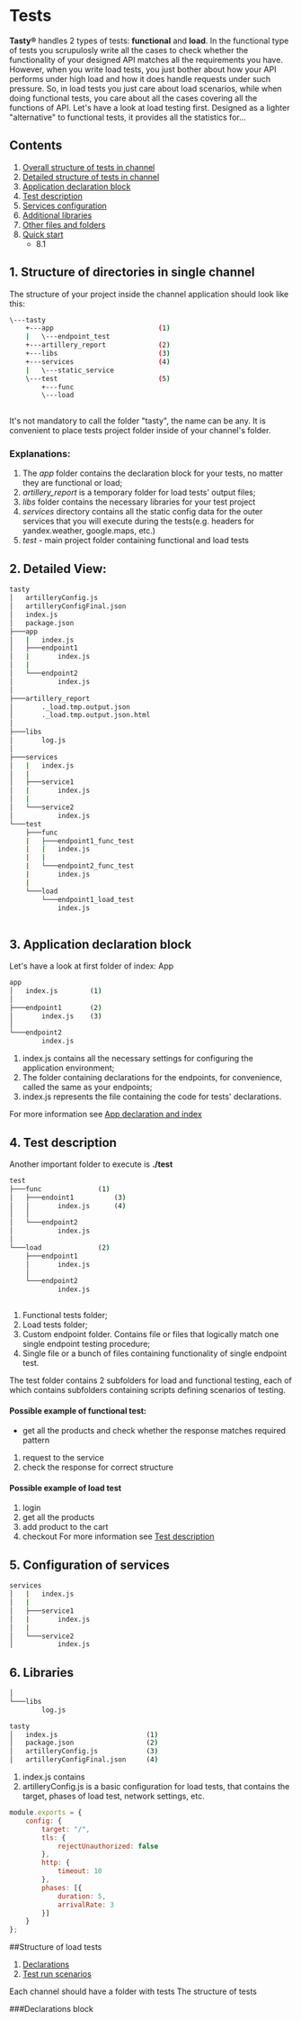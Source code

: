 

# Tests
**Tasty&reg;** handles 2 types of tests: **functional** and **load**.
In the functional type of tests you scrupulosly write all the cases to check whether the functionality of your designed API matches all the requirements you have. However, when you write load tests, you just bother about how your API performs under high load and how it does handle requests under such pressure.
So, in load tests you just care about load scenarios, while when doing functional tests, you care about all the cases covering all the functions of API.
Let's have a look at load testing first. Designed as a lighter "alternative" to functional tests, it provides all the statistics for...

## Contents
1. [Overall structure of tests in channel](#overall_schema)
2. [Detailed structure of tests in channel](#detailed_schema)
3. [Application declaration block](#app)
4. [Test description](#test)
5. [Services configuration](#services)
6. [Additional libraries](#libs)
7. [Other files and folders](#additional)
8. [Quick start](#quick-start)
    - 8.1 


## 1. Structure of directories in single channel <a name="overall-schema"></a>
The structure of your project inside the channel application should look like this:
```bash
\---tasty
    +---app                          (1)
    |   \---endpoint_test            
    +---artillery_report             (2)
    +---libs                         (3) 
    +---services                     (4)
    |   \---static_service           
    \---test                         (5)
        +---func                     
        \---load                     
       
```
It's not mandatory to call the folder "tasty", the name can be any. It is convenient to place tests project folder inside of your channel's folder. 
### Explanations:
 1. The *app* folder contains the declaration block for your tests, no matter they are functional or load;
 2. *artillery_report* is a temporary folder for load tests' output files;
 3. *libs* folder contains the necessary libraries for your test project
 4. *services* directory contains all the static config data for the outer services that you will execute during the tests(e.g. headers for yandex.weather, google.maps, etc.)
 5. *test* - main project folder containing functional and load tests
 
<a name="detailed_schema"></a>
## 2. Detailed View: 
```cmd
tasty
│   artilleryConfig.js
│   artilleryConfigFinal.json
│   index.js
│   package.json
├───app
│   |   index.js       
│   ├───endpoint1
│   |       index.js
│   |       
│   └───endpoint2
│           index.js
│           
├───artillery_report
│       ._load.tmp.output.json
│       ._load.tmp.output.json.html
│       
├───libs
│       log.js
│       
├───services
│   |   index.js
│   |   
│   ├───service1
│   |       index.js
│   |       
│   └───service2
│           index.js
└───test
    ├───func
    |   ├───endpoint1_func_test
    |   |   index.js
    |   |    
    |   └───endpoint2_func_test
    |       index.js
    |       
    └───load
        └───endpoint1_load_test
            index.js
                     
```
<a name="app"></a>
## 3. Application declaration block
Let's have a look at first folder of index: App 
```cmd
app
│   index.js        (1)
│
├───endpoint1       (2)
│       index.js    (3)
│
└───endpoint2
        index.js
```
1. index.js contains all the necessary settings for configuring the application environment;
2. The folder containing declarations for the endpoints, for convenience, called the same as your endpoints;
3. index.js represents the file containing the code for tests' declarations.
 
For more information see [App declaration and index](testsDoc/App.md)

<a name="test"></a>
## 4. Test description
Another important folder to execute is **./test** 
```cmd
test
├───func              (1)
│   ├───endoint1          (3)
│   │       index.js      (4)
│   │  
│   └───endpoint2     
│           index.js  
│   
└───load              (2)
    ├───endpoint1
    │       index.js
    │  
    └───endpoint2
            index.js
            
```
1. Functional tests folder;
2. Load tests folder;
3. Custom endpoint folder. Contains file or files that logically match one single endpoint testing procedure;
4. Single file or a bunch of files containing functionality of single endpoint test.  

The test folder contains 2 subfolders for load and functional testing, each of which contains subfolders containing scripts defining scenarios of testing.
 #### Possible example of functional test:
  - get all the products and check whether the response matches required pattern
  1. request to the service
  2. check the response for correct structure
 #### Possible example of load test
  1. login 
  2. get all the products 
  3. add product to the cart 
  4. checkout
For more information see [Test description](testsDoc/test.md)
 
 
  <a name="services"></a>
## 5. Configuration of services

```cmd
services
│   |   index.js
│   |   
│   ├───service1
│   |       index.js
│   |       
│   └───service2
│           index.js

```
## 6. Libraries
```cmd
│
└───libs
        log.js
```




```cmd
tasty
│   index.js                      (1)
│   package.json                  (2)
│   artilleryConfig.js            (3)
│   artilleryConfigFinal.json     (4)
```
1. index.js contains 
4. artilleryConfig.js is a basic configuration for load tests, that contains the target, phases of load test, network settings, etc.

```javascript
module.exports = {
    config: {
        target: "/",
        tls: {
            rejectUnauthorized: false
        },
        http: {
            timeout: 10
        },
        phases: [{
            duration: 5,
            arrivalRate: 3
        }]
    }
};
```

##Structure of load tests
1. [Declarations]()
2. [Test run scenarios]()

Each channel should have a folder with tests
The structure of tests 

###Declarations block
